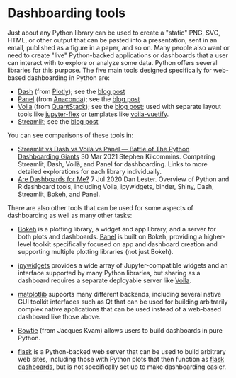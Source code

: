 # Dashboarding tools

Just about any Python library can be used to create a "static" PNG, SVG, HTML, or other output that can be pasted into a presentation, sent in an email, published as a figure in a paper, and so on.  Many people also want or need to create "live" Python-backed applications or dashboards that a user can interact with to explore or analyze some data. Python offers several libraries for this purpose. The five main tools designed specifically for web-based dashboarding in Python are:

- [Dash](https://plot.ly/products/dash) (from [Plotly](https://plot.ly)); see the [blog post](https://medium.com/@plotlygraphs/introducing-dash-5ecf7191b503)
- [Panel](https://panel.pyviz.org) (from [Anaconda](http://anaconda.com)); see the [blog post](https://medium.com/@philipp.jfr/panel-announcement-2107c2b15f52)
- [Voila](https://github.com/QuantStack/voila) (from [QuantStack](http://quantstack.net)); see the [blog post](https://blog.jupyter.org/and-voil%C3%A0-f6a2c08a4a93); used with separate layout tools like 
[jupyter-flex](https://github.com/danielfrg/jupyter-flex) or templates like [voila-vuetify](https://github.com/voila-dashboards/voila-vuetify).
- [Streamlit](https://www.streamlit.io); see the [blog post](https://towardsdatascience.com/coding-ml-tools-like-you-code-ml-models-ddba3357eace)

You can see comparisons of these tools in:
- [Streamlit vs Dash vs Voilà vs Panel — Battle of The Python Dashboarding Giants](https://medium.datadriveninvestor.com/streamlit-vs-dash-vs-voil%C3%A0-vs-panel-battle-of-the-python-dashboarding-giants-177c40b9ea57)
  30 Mar 2021 Stephen Kilcommins. Comparing Streamlit, Dash, Voilà, and Panel for dashboarding. Links to more detailed explorations for each library individually.
- [Are Dashboards for Me?](https://towardsdatascience.com/are-dashboards-for-me-7f66502986b1)
  7 Jul 2020 Dan Lester. Overview of Python and R dashboard tools, including Voila, ipywidgets, binder, Shiny, Dash, Streamlit, Bokeh, and Panel.

There are also other tools that can be used for some aspects of dashboarding as well as many other tasks:

- [Bokeh](http://bokeh.org) is a plotting library, a widget and app library, and a server for both plots and dashboards. [Panel](https://panel.pyviz.org) is built on Bokeh, providing a higher-level toolkit specifically focused on app and dashboard creation and supporting multiple plotting libraries (not just Bokeh).

- [ipywidgets](https://ipywidgets.readthedocs.io) provides a wide array of Jupyter-compatible widgets and an interface supported by many Python libraries, but sharing as a dashboard requires a separate deployable server like [Voila](https://github.com/QuantStack/voila).

- [matplotlib](http://matplotlib.org) supports many different backends, including several native GUI toolkit interfaces such as Qt that can be used for building arbitrarily complex native applications that can be used instead of a web-based dashboard like those above.

- [Bowtie](https://github.com/jwkvam/bowtie) (from Jacques Kvam) allows users to build dashboards in pure Python.

- [flask](http://flask.pocoo.org/) is a Python-backed web server that can be used to build arbitrary web sites, including those with Python plots that then function as [flask dashboards](https://pusher.com/tutorials/live-dashboard-python), but is not specifically set up to make dashboarding easier.
